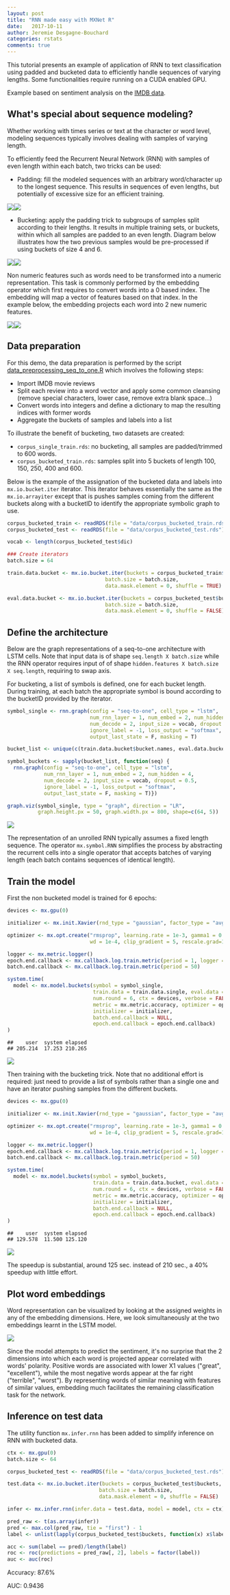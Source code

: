 ```yaml
---
layout: post
title: "RNN made easy with MXNet R"
date:   2017-10-11
author: Jeremie Desgagne-Bouchard
categories: rstats
comments: true
---
```


This tutorial presents an example of application of RNN to text classification using padded and bucketed data to efficiently handle sequences of varying lengths. Some functionalities require running on a CUDA enabled GPU. 

Example based on sentiment analysis on the [IMDB data](http://ai.stanford.edu/~amaas/data/sentiment/).

What's special about sequence modeling?
---------------------------------------

Whether working with times series or text at the character or word level, modeling sequences typically involves dealing with samples of varying length.

To efficiently feed the Recurrent Neural Network (RNN) with samples of even length within each batch, two tricks can be used:

-   Padding: fill the modeled sequences with an arbitrary word/character up to the longest sequence. This results in sequences of even lengths, but potentially of excessive size for an efficient training.

![](https://raw.githubusercontent.com/dmlc/web-data/master/mxnet/blog_mxnet_R_rnn_bucket/pad-1.png)![](https://raw.githubusercontent.com/dmlc/web-data/master/mxnet/blog_mxnet_R_rnn_bucket/pad-2.png)

-   Bucketing: apply the padding trick to subgroups of samples split according to their lengths. It results in multiple training sets, or buckets, within which all samples are padded to an even length. Diagram below illustrates how the two previous samples would be pre-processed if using buckets of size 4 and 6.

![](https://raw.githubusercontent.com/dmlc/web-data/master/mxnet/blog_mxnet_R_rnn_bucket/bucket1-1.png)![](https://raw.githubusercontent.com/dmlc/web-data/master/mxnet/blog_mxnet_R_rnn_bucket/bucket1-2.png)

Non numeric features such as words need to be transformed into a numeric representation. This task is commonly performed by the embedding operator which first requires to convert words into a 0 based index. The embedding will map a vector of features based on that index. In the example below, the embedding projects each word into 2 new numeric features.

![](https://raw.githubusercontent.com/dmlc/web-data/master/mxnet/blog_mxnet_R_rnn_bucket/bucket2-1.png)![](https://raw.githubusercontent.com/dmlc/web-data/master/mxnet/blog_mxnet_R_rnn_bucket/bucket2-2.png)

Data preparation
----------------

For this demo, the data preparation is performed by the script [data_preprocessing_seq_to_one.R](https://github.com/apache/incubator-mxnet/tree/master/example/rnn/bucket_R/data_preprocessing_seq_to_one.R) which involves the following steps:

-   Import IMDB movie reviews
-   Split each review into a word vector and apply some common cleansing (remove special characters, lower case, remove extra blank space...)
-   Convert words into integers and define a dictionary to map the resulting indices with former words
-   Aggregate the buckets of samples and labels into a list

To illustrate the benefit of bucketing, two datasets are created:

-   `corpus_single_train.rds`: no bucketing, all samples are padded/trimmed to 600 words.
-   `corpus_bucketed_train.rds`: samples split into 5 buckets of length 100, 150, 250, 400 and 600.

Below is the example of the assignation of the bucketed data and labels into `mx.io.bucket.iter` iterator. This iterator behaves essentially the same as the `mx.io.arrayiter` except that is pushes samples coming from the different buckets along with a bucketID to identify the appropriate symbolic graph to use.

``` r
corpus_bucketed_train <- readRDS(file = "data/corpus_bucketed_train.rds")
corpus_bucketed_test <- readRDS(file = "data/corpus_bucketed_test.rds")

vocab <- length(corpus_bucketed_test$dic)

### Create iterators
batch.size = 64

train.data.bucket <- mx.io.bucket.iter(buckets = corpus_bucketed_train$buckets, 
                                batch.size = batch.size, 
                                data.mask.element = 0, shuffle = TRUE)

eval.data.bucket <- mx.io.bucket.iter(buckets = corpus_bucketed_test$buckets, 
                                batch.size = batch.size, 
                                data.mask.element = 0, shuffle = FALSE)
```

Define the architecture
-----------------------

Below are the graph representations of a seq-to-one architecture with LSTM cells. Note that input data is of shape `seq.length X batch.size` while the RNN operator requires input of of shape `hidden.features X batch.size X seq.length`, requiring to swap axis.

For bucketing, a list of symbols is defined, one for each bucket length. During training, at each batch the appropriate symbol is bound according to the bucketID provided by the iterator.

``` r
symbol_single <- rnn.graph(config = "seq-to-one", cell_type = "lstm", 
                           num_rnn_layer = 1, num_embed = 2, num_hidden = 4, 
                           num_decode = 2, input_size = vocab, dropout = 0.5, 
                           ignore_label = -1, loss_output = "softmax",
                           output_last_state = F, masking = T)
```

``` r
bucket_list <- unique(c(train.data.bucket$bucket.names, eval.data.bucket$bucket.names))

symbol_buckets <- sapply(bucket_list, function(seq) {
  rnn.graph(config = "seq-to-one", cell_type = "lstm", 
            num_rnn_layer = 1, num_embed = 2, num_hidden = 4, 
            num_decode = 2, input_size = vocab, dropout = 0.5, 
            ignore_label = -1, loss_output = "softmax",
            output_last_state = F, masking = T)})

graph.viz(symbol_single, type = "graph", direction = "LR", 
          graph.height.px = 50, graph.width.px = 800, shape=c(64, 5))
```

![](https://raw.githubusercontent.com/dmlc/web-data/master/mxnet/blog_mxnet_R_rnn_bucket/architect-1.png)

The representation of an unrolled RNN typically assumes a fixed length sequence. The operator `mx.symbol.RNN` simplifies the process by abstracting the recurrent cells into a single operator that accepts batches of varying length (each batch contains sequences of identical length).

Train the model
---------------

First the non bucketed model is trained for 6 epochs:

``` r
devices <- mx.gpu(0)

initializer <- mx.init.Xavier(rnd_type = "gaussian", factor_type = "avg", magnitude = 2.5)

optimizer <- mx.opt.create("rmsprop", learning.rate = 1e-3, gamma1 = 0.95, gamma2 = 0.92, 
                           wd = 1e-4, clip_gradient = 5, rescale.grad=1/batch.size)

logger <- mx.metric.logger()
epoch.end.callback <- mx.callback.log.train.metric(period = 1, logger = logger)
batch.end.callback <- mx.callback.log.train.metric(period = 50)

system.time(
  model <- mx.model.buckets(symbol = symbol_single,
                            train.data = train.data.single, eval.data = eval.data.single,
                            num.round = 6, ctx = devices, verbose = FALSE,
                            metric = mx.metric.accuracy, optimizer = optimizer,  
                            initializer = initializer,
                            batch.end.callback = NULL, 
                            epoch.end.callback = epoch.end.callback)
)
```

    ##    user  system elapsed 
    ## 205.214  17.253 210.265

![](https://raw.githubusercontent.com/dmlc/web-data/master/mxnet/blog_mxnet_R_rnn_bucket/logger1-1.png)

Then training with the bucketing trick. Note that no additional effort is required: just need to provide a list of symbols rather than a single one and have an iterator pushing samples from the different buckets.

``` r
devices <- mx.gpu(0)

initializer <- mx.init.Xavier(rnd_type = "gaussian", factor_type = "avg", magnitude = 2.5)

optimizer <- mx.opt.create("rmsprop", learning.rate = 1e-3, gamma1 = 0.95, gamma2 = 0.92, 
                           wd = 1e-4, clip_gradient = 5, rescale.grad=1/batch.size)

logger <- mx.metric.logger()
epoch.end.callback <- mx.callback.log.train.metric(period = 1, logger = logger)
batch.end.callback <- mx.callback.log.train.metric(period = 50)

system.time(
  model <- mx.model.buckets(symbol = symbol_buckets,
                            train.data = train.data.bucket, eval.data = eval.data.bucket,
                            num.round = 6, ctx = devices, verbose = FALSE,
                            metric = mx.metric.accuracy, optimizer = optimizer,  
                            initializer = initializer,
                            batch.end.callback = NULL, 
                            epoch.end.callback = epoch.end.callback)
)
```

    ##    user  system elapsed 
    ## 129.578  11.500 125.120

![](https://raw.githubusercontent.com/dmlc/web-data/master/mxnet/blog_mxnet_R_rnn_bucket/logger2-1.png)

The speedup is substantial, around 125 sec. instead of 210 sec., a 40% speedup with little effort.

Plot word embeddings
--------------------

Word representation can be visualized by looking at the assigned weights in any of the embedding dimensions. Here, we look simultaneously at the two embeddings learnt in the LSTM model.

![](https://raw.githubusercontent.com/dmlc/web-data/master/mxnet/blog_mxnet_R_rnn_bucket/embed-1.png)

Since the model attempts to predict the sentiment, it's no surprise that the 2 dimensions into which each word is projected appear correlated with words' polarity. Positive words are associated with lower X1 values ("great", "excellent"), while the most negative words appear at the far right ("terrible", "worst"). By representing words of similar meaning with features of similar values, embedding much facilitates the remaining classification task for the network.  

Inference on test data
----------------------

The utility function `mx.infer.rnn` has been added to simplify inference on RNN with bucketed data.

``` r
ctx <- mx.gpu(0)
batch.size <- 64

corpus_bucketed_test <- readRDS(file = "data/corpus_bucketed_test.rds")

test.data <- mx.io.bucket.iter(buckets = corpus_bucketed_test$buckets, 
                              batch.size = batch.size, 
                              data.mask.element = 0, shuffle = FALSE)
```

``` r
infer <- mx.infer.rnn(infer.data = test.data, model = model, ctx = ctx)

pred_raw <- t(as.array(infer))
pred <- max.col(pred_raw, tie = "first") - 1
label <- unlist(lapply(corpus_bucketed_test$buckets, function(x) x$label))

acc <- sum(label == pred)/length(label)
roc <- roc(predictions = pred_raw[, 2], labels = factor(label))
auc <- auc(roc)
```

Accuracy: 87.6%

AUC: 0.9436
